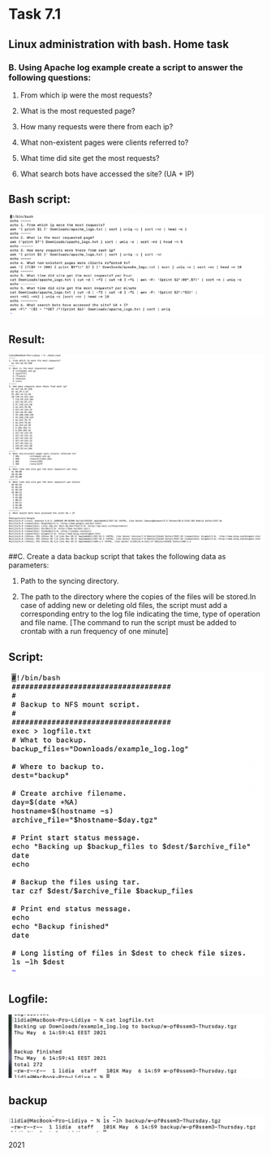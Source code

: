 # Task 7.1
## Linux administration with bash. Home task

### B. Using Apache log example create a script to answer the following questions:


1. From which ip were the most requests?

2. What is the most requested page?

3. How many requests were there from each ip?

4. What non-existent pages were clients referred to?  

5. What time did site get the most requests?

6. What search bots have accessed the site? (UA + IP)

## Bash script:

![Image description](./img/1.png)

## Result:

![Image description](./img/2.png)

##C. Create a data backup script that takes the following data as parameters:

1. Path to the syncing  directory.

2. The path to the directory where the copies of the files will be stored.In case of adding new or deleting old files, the script must add a corresponding entry to the log file indicating the time, type of operation and file name. [The command to run the script must be added to crontab with a run frequency of one minute]

## Script:

![Image description](./img/3.png)

## Logfile:

![Image description](./img/4.png)

## backup

![Image description](./img/6.png)

2021
